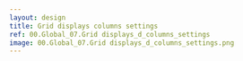 ```yaml
---
layout: design
title: Grid displays columns settings
ref: 00.Global_07.Grid displays_d_columns_settings
image: 00.Global_07.Grid displays_d_columns_settings.png
---
```

